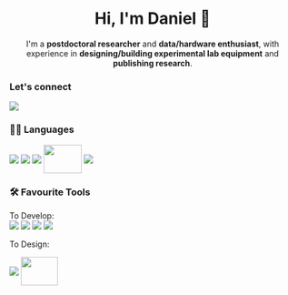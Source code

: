 <h1 align="center"> Hi, I'm Daniel 👋</h1>

<p align="center">I'm a <strong>postdoctoral researcher</strong> and <strong>data/hardware enthusiast</strong>, with experience in <strong>designing/building experimental lab equipment</strong> and <strong>publishing research</strong>. </p>

### Let's connect

<a href="https://www.linkedin.com/in/daniel-bromley/"> <img src="https://img.shields.io/badge/LinkedIn-0077B5?style=for-the-badge&logo=linkedin&logoColor=white"></a>

### 👨‍💻 Languages

<img align="center" src="https://img.shields.io/badge/Python-FFD43B?style=for-the-badge&logo=python&logoColor=darkgreen"> <img align="center" src="https://img.shields.io/badge/latex-%23008080.svg?style=for-the-badge&logo=latex&logoColor=white"> <img align="center" src="https://img.shields.io/badge/c-%2300599C.svg?style=for-the-badge&logo=c&logoColor=white"> <img align="center" height="50" width="67" src="https://cdn.jsdelivr.net/gh/devicons/devicon/icons/labview/labview-original-wordmark.svg" /> <img align="center" src="https://img.shields.io/badge/-Arduino-00979D?style=for-the-badge&logo=Arduino&logoColor=white">


### 🛠 Favourite Tools 

To Develop: <br />
<img src="https://img.shields.io/badge/Numpy-777BB4?style=for-the-badge&logo=numpy&logoColor=white"> <img src="https://img.shields.io/badge/Pandas-2C2D72?style=for-the-badge&logo=pandas&logoColor=white"> <img src="https://img.shields.io/badge/Matplotlib-%23ffffff.svg?style=for-the-badge&logo=Matplotlib&logoColor=black">
 <img src="https://img.shields.io/badge/SciPy-654FF0?style=for-the-badge&logo=SciPy&logoColor=white">

To Design: <br />

<img align="center" src="https://img.shields.io/badge/AutoCAD-%23D90007.svg?style=for-the-badge&logoColor=white"> <img align="center" height="50" width="65" src="https://easyeda.com/images/easyeda-thumbnail.png?id=d5ed1fe5930602975df1">
 
 
<!--
**danbrom123/danbrom123** is a ✨ _special_ ✨ repository because its `README.md` (this file) appears on your GitHub profile.

Here are some ideas to get you started:

- 🔭 I’m currently working on ...
- 🌱 I’m currently learning ...
- 👯 I’m looking to collaborate on ...
- 🤔 I’m looking for help with ...
- 💬 Ask me about ...
- 📫 How to reach me: ...
- 😄 Pronouns: ...
- ⚡ Fun fact: ...
-->
